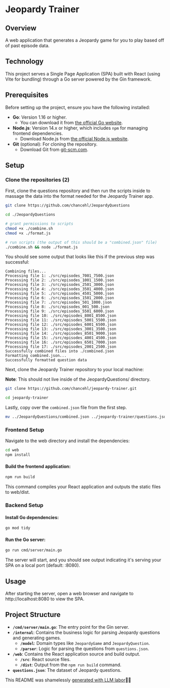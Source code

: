 # Jeopardy Trainer

## Overview

A web application that generates a Jeopardy game for you to play based off of past episode data.

## Technology

This project serves a Single Page Application (SPA) built with React (using Vite for bundling) through a Go server powered by the Gin framework.

## Prerequisites

Before setting up the project, ensure you have the following installed:

- **Go**: Version 1.16 or higher.
  - You can download it from [the official Go website](https://golang.org/dl/).
- **Node.js**: Version 14.x or higher, which includes `npm` for managing frontend dependencies.
  - Download Node.js from [the official Node.js website](https://nodejs.org/).
- **Git** (optional): For cloning the repository.
  - Download Git from [git-scm.com](https://git-scm.com/).

## Setup

### Clone the repositories (2)

First, clone the questions repository and then run the scripts inside to massage the data into the format needed for the Jeopardy Trainer app.

```bash
git clone https://github.com/chancehl/JeopardyQuestions

cd ./JeopardyQuestions

# grant permissions to scripts
chmod +x ./combine.sh
chmod +x ./format.js

# run scripts (the output of this should be a "combined.json" file)
./combine.sh && node ./format.js
```

You should see some output that looks like this if the previous step was successful:

```
Combining files...
Processing file 1: ./src/episodes_7001_7500.json
Processing file 2: ./src/episodes_1001_1500.json
Processing file 3: ./src/episodes_2501_3000.json
Processing file 4: ./src/episodes_3501_4000.json
Processing file 5: ./src/episodes_4501_5000.json
Processing file 6: ./src/episodes_1501_2000.json
Processing file 7: ./src/episodes_501_1000.json
Processing file 8: ./src/episodes_001_500.json
Processing file 9: ./src/episodes_5501_6000.json
Processing file 10: ./src/episodes_8001_8500.json
Processing file 11: ./src/episodes_5001_5500.json
Processing file 12: ./src/episodes_6001_6500.json
Processing file 13: ./src/episodes_3001_3500.json
Processing file 14: ./src/episodes_8501_9000.json
Processing file 15: ./src/episodes_4001_4500.json
Processing file 16: ./src/episodes_6501_7000.json
Processing file 17: ./src/episodes_2001_2500.json
Successfully combined files into ./combined.json
Formatting combined.json...
Successfully formatted question data
```

Next, clone the Jeopardy Trainer repository to your local machine:

**Note**: This should not live inside of the JeopardyQuestions/ directory.

```bash
git clone https://github.com/chancehl/jeopardy-trainer.git

cd jeopardy-trainer
```

Lastly, copy over the `combined.json` file from the first step.

```bash
mv ../JeopardyQuestions/combined.json ../jeopardy-trainer/questions.json
```

### Frontend Setup

Navigate to the web directory and install the dependencies:

```bash
cd web
npm install
```

#### Build the frontend application:

```bash
npm run build
```

This command compiles your React application and outputs the static files to web/dist.

### Backend Setup

#### Install Go dependencies:

```bash
go mod tidy
```

#### Run the Go server:

```bash
go run cmd/server/main.go
```

The server will start, and you should see output indicating it's serving your SPA on a local port (default: :8080).

## Usage

After starting the server, open a web browser and navigate to http://localhost:8080 to view the SPA.

## Project Structure

- **`/cmd/server/main.go`**: The entry point for the Gin server.
- **`/internal`**: Contains the business logic for parsing Jeopardy questions and generating games.
  - **`/model`**: Domain types like `JeopardyGame` and `JeopardyQuestion`.
  - **`/parser`**: Logic for parsing the questions from `questions.json`.
- **`/web`**: Contains the React application source and build output.
  - **`/src`**: React source files.
  - **`/dist`**: Output from the `npm run build` command.
- **`questions.json`**: The dataset of Jeopardy questions.

This README was shamelessly [generated with LLM labor](https://github.com/chancehl/gpt-readme)💪🤖
